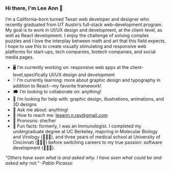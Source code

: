 ### Hi there, I'm Lee Ann 👀

<!--
**leeannray/leeannray** is a ✨ _special_ ✨ repository because its `README.md` (this file) appears on your GitHub profile.

Here are some ideas to get you started: -->

I’m a California-born turned Texan web developer and designer who recently graduated from UT Austin’s full-stack web-development program. My goal is to work in UI/UX design and development, at the client-level, as well as React development. I enjoy the challenge of solving complex puzzles and I love the interplay between math and art that this field expects. I hope to use this to create visually stimulating and responsive web platforms for start-ups, tech companies, biotech companies, and social media pages.

- 🖥 I’m currently working on: responsive web apps at the client-level,specifically UI/UX design and development
- ❔ I’m currently learning: more about graphic design and typography in addition to React--my favorite framework!
- 🗯 I’m looking to collaborate on: anything!
- 💭 I’m looking for help with: graphic design, illustrations, animations, and 3D designs
- 💬 Ask me about: anything!
- 📧 How to reach me: leeann.n.ray@gmail.com
- 👩 Pronouns: she/her
- 🧠 Fun facts: formerly, I was an Immunologist. I completed my undergraduate degree at UC Berkeley, majoring in Molecular Biology and Virology (👩🏼‍🔬), and three years of medical school at University of Cincinnati (👩🏼‍⚕️) before switching careers to my true passion: software development (👩🏼‍💻). 

*"Others have seen what is and asked why. I have seen what could be and asked why not." -Pablo Picasso*

